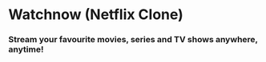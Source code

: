 # Watchnow (Netflix Clone)
### Stream your favourite movies, series and TV shows anywhere, anytime!
